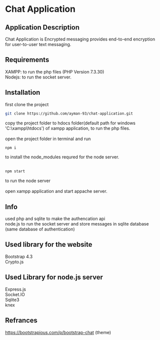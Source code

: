 # Chat Application

## Application Description
Chat Application is Encrypted messaging provides end-to-end encryption for user-to-user text messaging.

## Requirements
XAMPP: to run the php files (PHP Version 7.3.30)<br>
Nodejs: to run the socket server.

## Installation

first clone the project 
```bash
git clone https://github.com/ayman-93/chat-application.git 
```

copy the project folder to hdocs folder(default path for windows 'C:\xampp\htdocs') of xampp application, to run the php files.<br><br>
open the project folder in terminal and run
```bash
npm i
```
to install the node_modules requred for the node server.<br><br>

```bash
npm start
```
to run the node server<br><br>
open xampp application and start appache server.

## Info
used php and sqlite to make the authencation api<br>
node.js to run the socket server and store messages in sqlite database (same database of authentication)


## Used library for the website
Bootstrap 4.3<br>
Crypto.js

## Used Library for node.js server
Express.js<br>
Socket.IO<br>
Sqlite3<br>
knex


## Refrances
https://bootstrapious.com/p/bootstrap-chat (theme)
